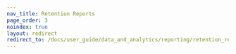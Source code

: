 ```yaml
---
nav_title: Retention Reports
page_order: 3
noindex: true
layout: redirect
redirect_to: /docs/user_guide/data_and_analytics/reporting/retention_reports/
---
```


